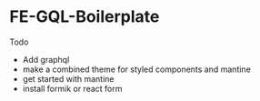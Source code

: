 # FE-GQL-Boilerplate

Todo

- Add graphql
- make a combined theme for styled components and mantine
- get started with mantine
- install formik or react form
